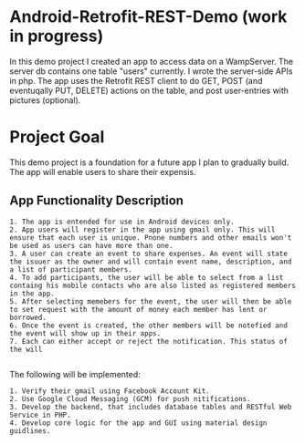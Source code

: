 # Android-Retrofit-REST-Demo (work in progress)

In this demo project I created an app to access data on a WampServer. The server db contains one table "users" currently. 
I wrote the server-side APIs in php. The app uses the Retrofit REST client to do GET, POST (and eventuqally PUT, DELETE) actions on the table, and post user-entries with pictures (optional). 

# Project Goal
This demo project is a foundation for a future app I plan to gradually build. The app will enable users to share their expensis.

## App Functionality Description
```
1. The app is entended for use in Android devices only. 
2. App users will register in the app using gmail only. This will ensure that each user is unique. Pnone numbers and other emails won't be used as users can have more than one.
3. A user can create an event to share expenses. An event will state the isuuer as the owner and will contain event name, description, and a list of participant members.
4. To add participants, the user will be able to select from a list containg his mobile contacts who are also listed as registered members in the app. 
5. After selecting memebers for the event, the user will then be able to set request with the amount of money each member has lent or borrowed.
6. Once the event is created, the other members will be notefied and the event will show up in their apps. 
7. Each can either accept or reject the notification. This status of the will  


```


The following will be implemented:

```
1. Verify their gmail using Facebook Account Kit.
2. Use Google Cloud Messaging (GCM) for push nitifications.
3. Develop the backend, that includes database tables and RESTful Web Service in PHP. 
4. Develop core logic for the app and GUI using material design guidlines.
```



